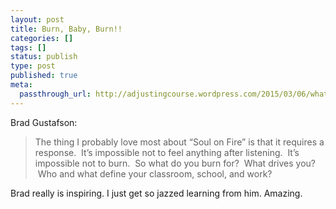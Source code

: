 ```yaml
---
layout: post
title: Burn, Baby, Burn!!
categories: []
tags: []
status: publish
type: post
published: true
meta:
  passthrough_url: http://adjustingcourse.wordpress.com/2015/03/06/what-do-you-burn-for/
---
```


Brad Gustafson:


>The thing I probably love most about “Soul on Fire” is that it requires a response.  It’s impossible not to feel anything after listening.  It’s impossible not to burn.  So what do you burn for?  What drives you?  Who and what define your classroom, school, and work?



Brad really is inspiring. I just get so jazzed learning from him. Amazing.
